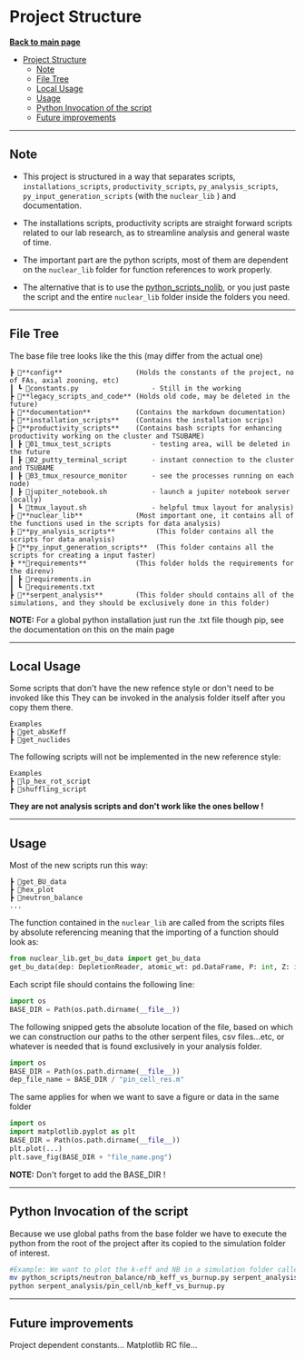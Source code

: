# Project Structure

**[Back to main page](https://github.com/ObaraOrg/obara_lab)**

<!-- TOC -->

- [Project Structure](#project-structure)
  - [Note](#note)
  - [File Tree](#file-tree)
  - [Local Usage](#local-usage)
  - [Usage](#usage)
  - [Python Invocation of the script](#python-invocation-of-the-script)
  - [Future improvements](#future-improvements)

<!-- /TOC -->

---

## Note

- This project is structured in a way that separates scripts, `installations_scripts`, `productivity_scripts`, `py_analysis_scripts`, `py_input_generation_scripts` (with the `nuclear_lib` ) and documentation.
- The installations scripts, productivity scripts are straight forward scripts related to our lab research, as to streamline analysis and general waste of time.

- The important part are the python scripts, most of them are dependent on the `nuclear_lib`  folder for function references to work properly. 

- The alternative that is to use the [python_scripts_nolib](python_scripts_no_lib), 
or you just paste the script and the entire `nuclear_lib` folder inside the folders you need.

---

## File Tree

The base file tree looks like the this (may differ from the actual one)

```
┣ 📂**config**                  (Holds the constants of the project, no of FAs, axial zooning, etc)
┃ ┗ 📜constants.py                  - Still in the working
┣ 📂**legacy_scripts_and_code** (Holds old code, may be deleted in the future)
┣ 📂**documentation**           (Contains the markdown documentation)
┣ 📂**installation_scripts**    (Contains the installation scrips)
┣ 📂**productivity_scripts**    (Contains bash scripts for enhancing productivity working on the cluster and TSUBAME)
┃ ┣ 📂01_tmux_test_scripts          - testing area, will be deleted in the future
┃ ┣ 📂02_putty_terminal_script      - instant connection to the cluster and TSUBAME
┃ ┣ 📂03_tmux_resource_monitor      - see the processes running on each node)
┃ ┣ 📜jupiter_notebook.sh           - launch a jupiter notebook server locally)
┃ ┗ 📜tmux_layout.sh                - helpful tmux layout for analysis)
┣ 📂**nuclear_lib**             (Most important one, it contains all of the functions used in the scripts for data analysis)
┣ 📂**py_analysis_scripts**          (This folder contains all the scripts for data analysis)
┣ 📂**py_input_generation_scripts**  (This folder contains all the scripts for creating a input faster)
┣ **📂requirements**            (This folder holds the requirements for the direnv)
┃ ┣ 📜requirements.in
┃ ┗ 📜requirements.txt
┣ 📂**serpent_analysis**        (This folder should contains all of the simulations, and they should be exclusively done in this folder)
```

**NOTE:** For a global python installation just run the .txt file though pip, see the documentation on this on the main page

---

## Local Usage 
Some scripts that don't have the new refence style or don't need to be invoked like this
They can be invoked in the analysis folder itself after you copy them there.

``` 
Examples
┣ 📂get_absKeff
┣ 📂get_nuclides
```
The following scripts will not be implemented in the new reference style:
 
```
Examples
┣ 📂lp_hex_rot_script
┣ 📂shuffling_script
```

**They are not analysis scripts and don't work like the ones bellow !**

---

## Usage

Most of the new scripts run this way:
```
┣ 📂get_BU_data 
┣ 📂hex_plot
┣ 📂neutron_balance
...     
```

The function contained in the `nuclear_lib` are called from the scripts files by absolute referencing meaning that the importing of a function should look as:

```python 
from nuclear_lib.get_bu_data import get_bu_data
get_bu_data(dep: DepletionReader, atomic_wt: pd.DataFrame, P: int, Z: int)
```

Each script file should contains the following line:

```python 
import os
BASE_DIR = Path(os.path.dirname(__file__))
```
The following snipped gets the absolute location of the file, based on which we can construction our paths to the other serpent files, csv files...etc, or whatever is needed that is found exclusively in your analysis folder.

```python 
import os
BASE_DIR = Path(os.path.dirname(__file__))
dep_file_name = BASE_DIR / "pin_cell_res.m"
```
The same applies for when we want to save a figure or data in the same folder

```python 
import os
import matplotlib.pyplot as plt
BASE_DIR = Path(os.path.dirname(__file__))
plt.plot(...)
plt.save_fig(BASE_DIR + "file_name.png")
```
**NOTE:** Don't forget to add the BASE_DIR !


---


## Python Invocation of the script
Because we use global paths from the base folder we have to execute the python from the root of the project after its copied to the simulation folder of interest.

```sh
#Example: We want to plot the k-eff and NB in a simulation folder called pin_cell
mv python_scripts/neutron_balance/nb_keff_vs_burnup.py serpent_analysis/pin_cell/
python serpent_analysis/pin_cell/nb_keff_vs_burnup.py
```

---


## Future improvements
Project dependent constants...
Matplotlib RC file...